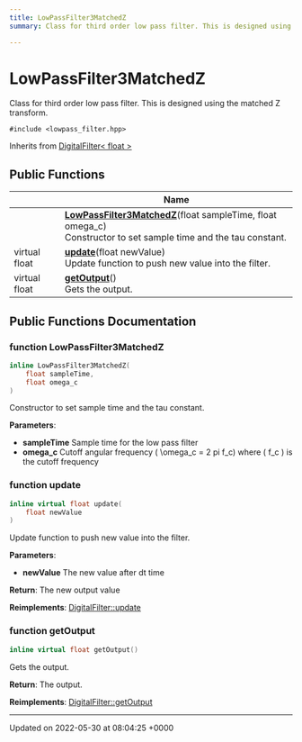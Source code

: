 ```yaml
---
title: LowPassFilter3MatchedZ
summary: Class for third order low pass filter. This is designed using the matched Z transform. 

---
```


# LowPassFilter3MatchedZ



Class for third order low pass filter. This is designed using the matched Z transform. 


`#include <lowpass_filter.hpp>`

Inherits from [DigitalFilter< float >](/medusa_base/api/markdown/dsor_utils/dsor_utils/Classes/classDigitalFilter/)

## Public Functions

|                | Name           |
| -------------- | -------------- |
| | **[LowPassFilter3MatchedZ](/medusa_base/api/markdown/dsor_utils/dsor_utils/Classes/classLowPassFilter3MatchedZ/#function-lowpassfilter3matchedz)**(float sampleTime, float omega_c)<br>Constructor to set sample time and the tau constant.  |
| virtual float | **[update](/medusa_base/api/markdown/dsor_utils/dsor_utils/Classes/classLowPassFilter3MatchedZ/#function-update)**(float newValue)<br>Update function to push new value into the filter.  |
| virtual float | **[getOutput](/medusa_base/api/markdown/dsor_utils/dsor_utils/Classes/classLowPassFilter3MatchedZ/#function-getoutput)**()<br>Gets the output.  |

## Public Functions Documentation

### function LowPassFilter3MatchedZ

```cpp
inline LowPassFilter3MatchedZ(
    float sampleTime,
    float omega_c
)
```

Constructor to set sample time and the tau constant. 

**Parameters**: 

  * **sampleTime** Sample time for the low pass filter 
  * **omega_c** Cutoff angular frequency \( \omega_c = 2 pi f_c\) where \( f_c \) is the cutoff frequency 


### function update

```cpp
inline virtual float update(
    float newValue
)
```

Update function to push new value into the filter. 

**Parameters**: 

  * **newValue** The new value after dt time


**Return**: The new output value 

**Reimplements**: [DigitalFilter::update](/medusa_base/api/markdown/dsor_utils/dsor_utils/Classes/classDigitalFilter/#function-update)


### function getOutput

```cpp
inline virtual float getOutput()
```

Gets the output. 

**Return**: The output. 

**Reimplements**: [DigitalFilter::getOutput](/medusa_base/api/markdown/dsor_utils/dsor_utils/Classes/classDigitalFilter/#function-getoutput)


-------------------------------

Updated on 2022-05-30 at 08:04:25 +0000